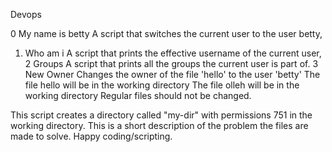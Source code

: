 Devops

0 My name is betty
A script that switches the current user to the user betty,
1. Who am i 
A script that prints the effective username of the current user,
2 Groups
A script that prints all the groups the current user is part of.
3 New Owner
Changes the owner of the file 'hello' to the user 'betty'
The file hello will be in the working directory
The file olleh will be in the working directory
Regular files should not be changed.

This script creates a directory called "my-dir" with permissions 751 in the working directory.
This is a short description of the problem the files are made to solve.
Happy coding/scripting.
